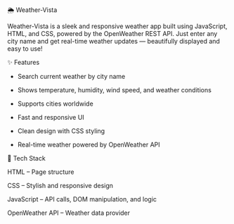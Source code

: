 🌦️ Weather-Vista

Weather-Vista is a sleek and responsive weather app built using JavaScript, HTML, and CSS, powered by the OpenWeather REST API. Just enter any city name and get real-time weather updates — beautifully displayed and easy to use!

✨ Features

- Search current weather by city name

- Shows temperature, humidity, wind speed, and weather conditions

- Supports cities worldwide

 - Fast and responsive UI

-  Clean design with CSS styling

- Real-time weather powered by OpenWeather API

📁 Tech Stack

HTML – Page structure

CSS – Stylish and responsive design

JavaScript – API calls, DOM manipulation, and logic

OpenWeather API – Weather data provider







